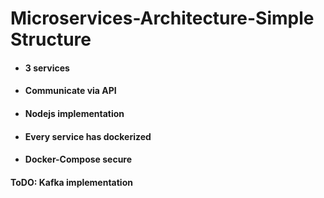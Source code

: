 # Microservices-Architecture-Simple Structure

- #### 3 services
- #### Communicate via API
- #### Nodejs implementation
- #### Every service has dockerized
- #### Docker-Compose secure

#### ToDO: Kafka implementation
